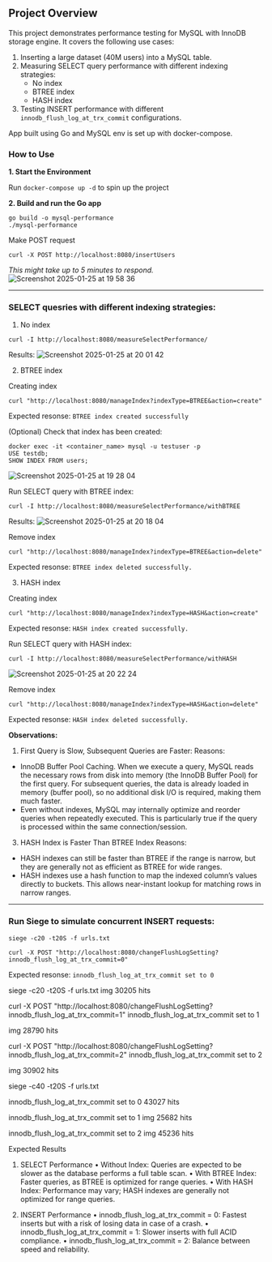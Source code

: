 ## Project Overview

This project demonstrates performance testing for MySQL with InnoDB storage engine. 
It covers the following use cases:

1. Inserting a large dataset (40M users) into a MySQL table.
2. Measuring SELECT query performance with different indexing strategies:
   - No index
   - BTREE index
   - HASH index
3. Testing INSERT performance with different `innodb_flush_log_at_trx_commit` configurations.

App built using Go and MySQL env is set up with docker-compose.

### How to Use

**1. Start the Environment**

Run `docker-compose up -d` to spin up the project

**2. Build and run the Go app**

```
go build -o mysql-performance
./mysql-performance
```
Make POST request 
```
curl -X POST http://localhost:8080/insertUsers
```
*This might take up to 5 minutes to respond.*
![Screenshot 2025-01-25 at 19 58 36](https://github.com/user-attachments/assets/b30758ae-6584-4cd3-97a1-6604adf5bd01)

___

### SELECT quesries with different indexing strategies: 

1. No index 
```
curl -I http://localhost:8080/measureSelectPerformance/
```
Results: 
![Screenshot 2025-01-25 at 20 01 42](https://github.com/user-attachments/assets/1b800797-b550-4bfc-b12b-ca27cd37157b)

2. BTREE index

Creating index
```
curl "http://localhost:8080/manageIndex?indexType=BTREE&action=create"
```
Expected resonse: `BTREE index created successfully`

(Optional) Check that index has been created:
```
docker exec -it <container_name> mysql -u testuser -p
USE testdb;
SHOW INDEX FROM users;
```
![Screenshot 2025-01-25 at 19 28 04](https://github.com/user-attachments/assets/001f7907-e0bf-43ce-aa8d-5f6097e58425)

Run SELECT query with BTREE index:
```
curl -I http://localhost:8080/measureSelectPerformance/withBTREE
```

Results:
![Screenshot 2025-01-25 at 20 18 04](https://github.com/user-attachments/assets/2e27cd67-0703-4322-894b-9ce80e0177a1)

Remove index 
```
curl "http://localhost:8080/manageIndex?indexType=BTREE&action=delete"
```
Expected resonse: `BTREE index deleted successfully.`

3. HASH index

Creating index
```
curl "http://localhost:8080/manageIndex?indexType=HASH&action=create"
```
Expected resonse: `HASH index created successfully.`

Run SELECT query with HASH index:
```
curl -I http://localhost:8080/measureSelectPerformance/withHASH
```
![Screenshot 2025-01-25 at 20 22 24](https://github.com/user-attachments/assets/b062cf28-cdac-4b2f-81d9-f12a6182308e)


Remove index 
```
curl "http://localhost:8080/manageIndex?indexType=HASH&action=delete"
```
Expected resonse: `HASH index deleted successfully.`

**Observations:**
1. First Query is Slow, Subsequent Queries are Faster:
Reasons:
- InnoDB Buffer Pool Caching. When we execute a query, MySQL reads the necessary rows from disk into memory (the InnoDB Buffer 	Pool) for the first query. For subsequent queries, the data is already loaded in memory (buffer pool), so no additional disk I/O is required, making them much faster.
- Even without indexes, MySQL may internally optimize and reorder queries when repeatedly executed. This is particularly true if the query is processed within the same connection/session.
3. HASH Index is Faster Than BTREE Index
Reasons:
- HASH indexes can still be faster than BTREE if the range is narrow, but they are generally not as efficient as BTREE for wide ranges.
- HASH indexes use a hash function to map the indexed column’s values directly to buckets. This allows near-instant lookup for matching rows in narrow ranges.

  

___

### Run Siege to simulate concurrent INSERT requests:
```
siege -c20 -t20S -f urls.txt
```
```
curl -X POST "http://localhost:8080/changeFlushLogSetting?innodb_flush_log_at_trx_commit=0"
```
Expected resonse:  `innodb_flush_log_at_trx_commit set to 0`

siege -c20 -t20S -f urls.txt
img 30205    hits

curl -X POST "http://localhost:8080/changeFlushLogSetting?innodb_flush_log_at_trx_commit=1"
innodb_flush_log_at_trx_commit set to 1

img 28790    hits

curl -X POST "http://localhost:8080/changeFlushLogSetting?innodb_flush_log_at_trx_commit=2"
innodb_flush_log_at_trx_commit set to 2

img 30902    hits

siege -c40 -t20S -f urls.txt

innodb_flush_log_at_trx_commit set to 0
43027    hits


innodb_flush_log_at_trx_commit set to 1
img 25682    hits

innodb_flush_log_at_trx_commit set to 2
img 45236    hits



Expected Results

1. SELECT Performance
	•	Without Index: Queries are expected to be slower as the database performs a full table scan.
	•	With BTREE Index: Faster queries, as BTREE is optimized for range queries.
	•	With HASH Index: Performance may vary; HASH indexes are generally not optimized for range queries.

2. INSERT Performance
	•	innodb_flush_log_at_trx_commit = 0: Fastest inserts but with a risk of losing data in case of a crash.
	•	innodb_flush_log_at_trx_commit = 1: Slower inserts with full ACID compliance.
	•	innodb_flush_log_at_trx_commit = 2: Balance between speed and reliability.
